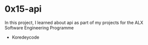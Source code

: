 # 0x15-api
In this project, I learned about api as part of my projects for the ALX Software Engineering Programme
* Koredeycode
